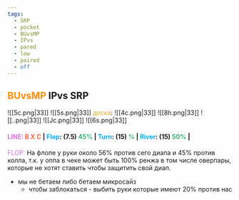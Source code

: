 ```yaml
---
tags:
  - SRP
  - pocket
  - BUvsMP
  - IPvs
  - pared
  - low
  - paired
  - off
---
```

## <span style="color:rgb(255, 140, 0)">BUvsMP</span> IPvs SRP
![[5c.png|33]] ![[5s.png|33]]   <span style="color:rgb(218, 165, 32)">доска</span>: ![[4c.png|33]] ![[8h.png|33]] ![[..png|33]]    ![[Jc.png|33]]    ![[6s.png|33]]
#### <span style="color:rgb(218, 112, 214)">LINE:</span> <span style="font-weight:bold; color:rgb(255, 99, 71)">B X C </span>| <span style="color:rgb(0, 176, 240)">Flop</span>:  (7.5) <span style="color:rgb(60, 179, 113)">45%</span> | <span style="color:rgb(0, 176, 240)">Turn</span>: (15) <span style="color:rgb(60, 179, 113)">%</span> | <span style="color:rgb(0, 176, 240)">River</span>: (15) <span style="color:rgb(60, 179, 113)">50%</span> |

<span style="color:rgb(218, 112, 214)">FLOP:</span> На флопе у руки около 56% против сего диапа и 45% против колла, т.к. у оппа в чеке может быть 100% ренжа в том числе оверпары, которые не хотят ставить чтобы защитить свой диап. 
- мы не бетаем либо бетаем микросайз
	- чтобы заблокаться - выбить руки которые имеют 20% против нас

